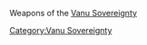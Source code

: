 Weapons of the [Vanu Sovereignty](Vanu_Sovereignty.md)

[Category:Vanu Sovereignty](Category:Vanu_Sovereignty.md)
